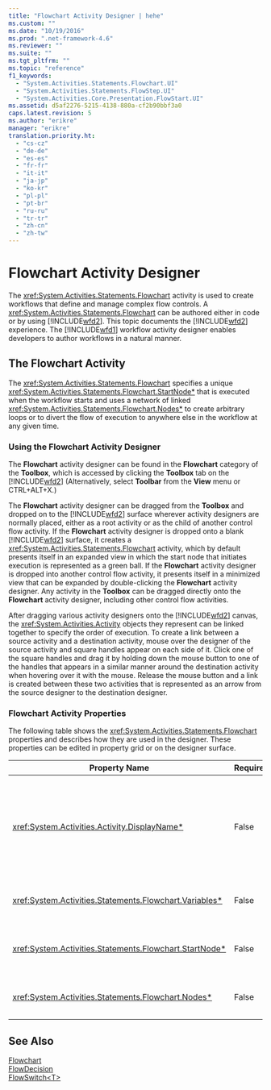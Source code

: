 ```yaml
---
title: "Flowchart Activity Designer | hehe"
ms.custom: ""
ms.date: "10/19/2016"
ms.prod: ".net-framework-4.6"
ms.reviewer: ""
ms.suite: ""
ms.tgt_pltfrm: ""
ms.topic: "reference"
f1_keywords: 
  - "System.Activities.Statements.Flowchart.UI"
  - "System.Activities.Statements.FlowStep.UI"
  - "System.Activities.Core.Presentation.FlowStart.UI"
ms.assetid: d5af2276-5215-4138-880a-cf2b90bbf3a0
caps.latest.revision: 5
ms.author: "erikre"
manager: "erikre"
translation.priority.ht: 
  - "cs-cz"
  - "de-de"
  - "es-es"
  - "fr-fr"
  - "it-it"
  - "ja-jp"
  - "ko-kr"
  - "pl-pl"
  - "pt-br"
  - "ru-ru"
  - "tr-tr"
  - "zh-cn"
  - "zh-tw"
---
```

# Flowchart Activity Designer
The <xref:System.Activities.Statements.Flowchart> activity is used to create workflows that define and manage complex flow controls. A <xref:System.Activities.Statements.Flowchart> can be authored either in code or by using [!INCLUDE[wfd2](../workflow-designer/includes/wfd2_md.md)]. This topic documents the [!INCLUDE[wfd2](../workflow-designer/includes/wfd2_md.md)] experience. The [!INCLUDE[wfd1](../workflow-designer/includes/wfd1_md.md)] workflow activity designer enables developers to author workflows in a natural manner.  
  
## The Flowchart Activity  
 The <xref:System.Activities.Statements.Flowchart> specifies a unique <xref:System.Activities.Statements.Flowchart.StartNode*> that is executed when the workflow starts and uses a network of linked <xref:System.Activities.Statements.Flowchart.Nodes*> to create arbitrary loops or to divert the flow of execution to anywhere else in the workflow at any given time.  
  
### Using the Flowchart Activity Designer  
 The **Flowchart** activity designer can be found in the **Flowchart** category of the **Toolbox**, which is accessed by clicking the **Toolbox** tab on the [!INCLUDE[wfd2](../workflow-designer/includes/wfd2_md.md)] (Alternatively, select **Toolbar** from the **View** menu or CTRL+ALT+X.)  
  
 The **Flowchart** activity designer can be dragged from the **Toolbox** and dropped on to the [!INCLUDE[wfd2](../workflow-designer/includes/wfd2_md.md)] surface wherever activity designers are normally placed, either as a root activity or as the child of another control flow activity. If the **Flowchart** activity designer is dropped onto a blank [!INCLUDE[wfd2](../workflow-designer/includes/wfd2_md.md)] surface, it creates a <xref:System.Activities.Statements.Flowchart> activity, which by default presents itself in an expanded view in which the start node that initiates execution is represented as a green ball. If the **Flowchart** activity designer is dropped into another control flow activity, it presents itself in a minimized view that can be expanded by double-clicking the **Flowchart** activity designer. Any activity in the **Toolbox** can be dragged directly onto the **Flowchart** activity designer, including other control flow activities.  
  
 After dragging various activity designers onto the [!INCLUDE[wfd2](../workflow-designer/includes/wfd2_md.md)] canvas, the <xref:System.Activities.Activity> objects they represent can be linked together to specify the order of execution. To create a link between a source activity and a destination activity, mouse over the designer of the source activity and square handles appear on each side of it. Click one of the square handles and drag it by holding down the mouse button to one of the handles that appears in a similar manner around the destination activity when hovering over it with the mouse. Release the mouse button and a link is created between these two activities that is represented as an arrow from the source designer to the destination designer.  
  
### Flowchart Activity Properties  
 The following table shows the <xref:System.Activities.Statements.Flowchart> properties and describes how they are used in the designer. These properties can be edited in property grid or on the designer surface.  
  
|Property Name|Required|Usage|  
|-------------------|--------------|-----------|  
|<xref:System.Activities.Activity.DisplayName*>|False|Specifies the display name of the activity designer in the header. The default value is Flowchart. The value can be edited in the **Properties** window or directly on the activity designer header.<br /><br /> Although the <xref:System.Activities.Activity.DisplayName*> is not strictly required, it is a best practice to use one.|  
|<xref:System.Activities.Statements.Flowchart.Variables*>|False|The collection of variables that are scoped within this <xref:System.Activities.Statements.Flowchart> to share state across its child activities.|  
|<xref:System.Activities.Statements.Flowchart.StartNode*>|False|The <xref:System.Activities.Statements.FlowNode> that is executed when the <xref:System.Activities.Statements.Flowchart> starts.|  
|<xref:System.Activities.Statements.Flowchart.Nodes*>|False|Contains the collection of <xref:System.Activities.Statements.FlowNode> objects in the <xref:System.Activities.Statements.Flowchart>.|  
  
## See Also  
 [Flowchart](../workflow-designer/flowchart-activity-designers.md)   
 [FlowDecision](../workflow-designer/flowdecision-activity-designer.md)   
 [FlowSwitch\<T>](../workflow-designer/flowswitch-t--activity-designer.md)